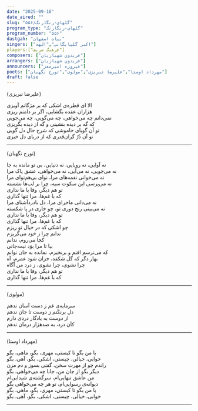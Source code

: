 ```yaml
---
date: "2025-09-16"
date_aired: ""
slug: "گلهای-رنگارنگ/۵۵۶"
program_type: "گلهای-رنگارنگ"
program_number: "۵۵۶"
dastgah: "بیات اصفهان"
singers: ["اکبر گلپایگانی","الهه"]
players:["فرهنگ شریف"]
composers: ["فریدون شهبازیان"]
arrangers: ["فریدون شهبازیان"]
announcers: ["فیروزه امیرمعز"]
poets: ["مهرداد اوستا","علیرضا تبریزی","مولوی","تورج نگهبان"]
draft: false
---
```


(علیرضا تبریزی)

الا ای قطره‌ی اشکی که بر مژگانم آویزی  
هزاران عقده بگشایی، اگر بر دامنم ریزی  
نمی‌دانم چه می‌خواهی، چه می‌گویی، چه می‌جویی  
که گه بر دیده بنشینی و گه از دیده بگریزی  
تو آن گویای خاموشی که شرح حال دل گویی  
تو آن دُرّ گران‌قدری که از دریای دل خیزی

---

(تورج نگهبان)

نه آوایی، نه رویایی، نه دنیایی، بی تو مانده به جا  
نه می‌جویی، نه می‌آیی، نه می‌خواهی، عشق پاک مرا  
نه می‌خوانی نغمه‌های مرا، نوای بی‌هم‌نوای مرا  
نه می‌پرسی این سکوت سیه، چرا بر لب‌ها نشسته  
تو هم دیگر، وفا با ما نداری  
که با غم‌ها، مرا تنها گذاری  
نه می‌دانی ماجرای مرا، دل با‌دردآشنای مرا  
نه می‌بینی رنج دوری تو، چو خاری در پا شکسته  
تو هم دیگر، وفا با ما نداری  
که با غم‌ها، مرا تنها گذاری  
چو اشکی که در خیال تو ریزم  
ندانم چرا ز خود می‌گریزم  
کجا می‌روم، ندانم  
بیا تا مرا بوَد نیمه‌جانی  
که می‌ترسم افتم و برنخیزم، نمانده به جان توانم  
بهار دگر که گل شکفد، خزان شود عمرم، آه  
چرا نشوی، چرا نشوی، ز درد من آگاه  
تو هم دیگر، وفا با ما نداری  
که با غم‌ها، مرا تنها گذاری

---

(مولوی)

سرمایه‌ی غم ز دست آسان ندهم  
دل برنکَنم ز دوست تا جان ندهم  
از دوست به یادگار دردی دارم  
کآن درد، به صدهزار درمان ندهم

---

(مهرداد اوستا)
  
با من بگو تا کیستی، مهری، بگو، ماهی، بگو  
خوابی، خیالی، چیستی، اشکی، بگو، آهی، بگو  
راندم چو از مهرت سخن، گفتی بسوز و دم مزن  
دیگر بگو از جان من، جانا چه می‌خواهی، بگو  
من عاشق تنهایی‌ام، سرگشته‌ی شیدایی‌ام  
دیوانه‌ی رسوایی‌ام، تو هر چه می‌خواهی بگو  
با من بگو تا کیستی، مهری، بگو، ماهی، بگو  
خوابی، خیالی، چیستی، اشکی، بگو، آهی، بگو  

---


